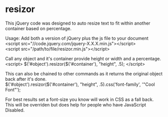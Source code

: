 # resizor
This jQuery code was designed to auto resize text to fit within another container based on percentage.

Usage:
Add both a version of jQuery plus the js file to your document    
    &lt;script src="//code.jquery.com/jquery-X.X.X.min.js"&gt;&lt;/script&gt;    
    &lt;script src="/path/to/file/resizor.min.js"&gt;&lt;/script&gt;    

Call any object and it's container provide height or width and a percentage.
    &lt;script&gt;
      $('#object').resizor($('#container'), "height", .5);
    &lt;/script&gt;

This can also be chained to other commands as it returns the original object back after it's done.    
$('#object').resizor($('#container'), "height", .5).css('font-family', '"Cool Font"');

For best results set a font-size you know will work in CSS as a fall back. This will be overriden but does help for people who have JavaScript Disabled.
